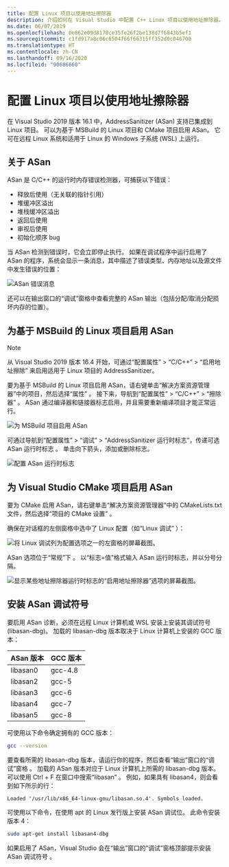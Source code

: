 ```yaml
---
title: 配置 Linux 项目以使用地址擦除器
description: 介绍如何在 Visual Studio 中配置 C++ Linux 项目以使用地址擦除器。
ms.date: 06/07/2019
ms.openlocfilehash: 0e862e09d8178ce35fe26f2be138d7f6843b5ef1
ms.sourcegitcommit: c1fd917a8c06c6504f66f66315ff352d0c046700
ms.translationtype: HT
ms.contentlocale: zh-CN
ms.lasthandoff: 09/16/2020
ms.locfileid: "90686660"
---
```

# <a name="configure-linux-projects-to-use-address-sanitizer"></a>配置 Linux 项目以使用地址擦除器

在 Visual Studio 2019 版本 16.1 中，AddressSanitizer (ASan) 支持已集成到 Linux 项目。 可以为基于 MSBuild 的 Linux 项目和 CMake 项目启用 ASan。 它可在远程 Linux 系统和适用于 Linux 的 Windows 子系统 (WSL) 上运行。

## <a name="about-asan"></a>关于 ASan

ASan 是 C/C++ 的运行时内存错误检测器，可捕获以下错误：

- 释放后使用（无关联的指针引用）
- 堆缓冲区溢出
- 堆栈缓冲区溢出
- 返回后使用
- 审视后使用
- 初始化顺序 bug

当 ASan 检测到错误时，它会立即停止执行。 如果在调试程序中运行启用了 ASan 的程序，系统会显示一条消息，其中描述了错误类型、内存地址以及源文件中发生错误的位置：

   ![ASan 错误消息](media/asan-error.png)

还可以在输出窗口的“调试”窗格中查看完整的 ASan 输出（包括分配/取消分配损坏内存的位置）。

## <a name="enable-asan-for-msbuild-based-linux-projects"></a>为基于 MSBuild 的 Linux 项目启用 ASan

> [!NOTE]
> 从 Visual Studio 2019 版本 16.4 开始，可通过“配置属性”   > “C/C++”   > “启用地址擦除”  来启用适用于 Linux 项目的 AddressSanitizer。

要为基于 MSBuild 的 Linux 项目启用 ASan，请右键单击“解决方案资源管理器”中的项目，然后选择“属性”   。 接下来，导航到“配置属性” > “C/C++” > “擦除器”    。 ASan 通过编译器和链接器标志启用，并且需要重新编译项目才能正常运行。

![为 MSBuild 项目启用 ASan](media/msbuild-asan-prop-page.png)

可通过导航到“配置属性” > “调试” > “AddressSanitizer 运行时标志”，传递可选 ASan 运行时标志    。 单击向下箭头，添加或删除标志。

![配置 ASan 运行时标志](media/msbuild-asan-runtime-flags.png)

## <a name="enable-asan-for-visual-studio-cmake-projects"></a>为 Visual Studio CMake 项目启用 ASan

要为 CMake 启用 ASan，请右键单击“解决方案资源管理器”中的 CMakeLists.txt 文件，然后选择“项目的 CMake 设置”   。

确保在对话框的左侧窗格中选中了 Linux 配置（如“Linux 调试”  ）：

![将 Linux 调试列为配置选项之一的左窗格的屏幕截图。](media/linux-debug-configuration.png)

ASan 选项位于“常规”下  。 以“标志=值”格式输入 ASan 运行时标志，并以分号分隔。

![显示某些地址擦除器运行时标志的“启用地址擦除器”选项的屏幕截图。](media/cmake-settings-asan-options.png)

## <a name="install-the-asan-debug-symbols"></a>安装 ASan 调试符号

要启用 ASan 诊断，必须在远程 Linux 计算机或 WSL 安装上安装其调试符号 (libasan-dbg)。 加载的 libasan-dbg 版本取决于 Linux 计算机上安装的 GCC 版本：

|ASan 版本 |GCC 版本 |
| --- | --- |
|libasan0|gcc-4.8|
|libasan2|gcc-5|
|libasan3|gcc-6|
|libasan4|gcc-7|
|libasan5|gcc-8|

可使用以下命令确定拥有的 GCC 版本：

```bash
gcc --version
```

要查看所需的 libasan-dbg 版本，请运行你的程序，然后查看“输出”窗口的“调试”窗格   。 加载的 ASan 版本对应于 Linux 计算机上所需的 libasan-dbg 版本。 可以使用 Ctrl + F 在窗口中搜索“libasan”  。 例如，如果具有 libasan4，则会看到如下所示的行：

```Output
Loaded '/usr/lib/x86_64-linux-gnu/libasan.so.4'. Symbols loaded.
```

可使用以下命令，在使用 apt 的 Linux 发行版上安装 ASan 调试位。 此命令安装版本 4：

```bash
sudo apt-get install libasan4-dbg
```

如果启用了 ASan，Visual Studio 会在“输出”窗口的“调试”窗格顶部提示安装 ASan 调试符号   。
